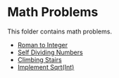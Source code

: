 # Math Problems

This folder contains math problems.

* [Roman to Integer](RomanToInt)  
* [Self Dividing Numbers](SelfDividing)  
* [Climbing Stairs](Stairs)
* [Implement Sqrt(Int)](Sqrt)